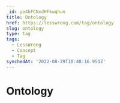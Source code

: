```yaml
---
_id: yo4kFCNxdHFkwqhun
title: Ontology
href: https://lesswrong.com/tag/ontology
slug: ontology
type: tag
tags:
  - LessWrong
  - Concept
  - Tag
synchedAt: '2022-08-29T10:48:16.951Z'
---
```

# Ontology

